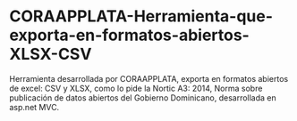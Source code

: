 # CORAAPPLATA-Herramienta-que-exporta-en-formatos-abiertos-XLSX-CSV
Herramienta desarrollada por CORAAPPLATA, exporta en formatos abiertos de excel: CSV y XLSX, como lo pide la Nortic A3: 2014, Norma sobre publicación de datos abiertos del Gobierno Dominicano, desarrollada en asp.net MVC.
